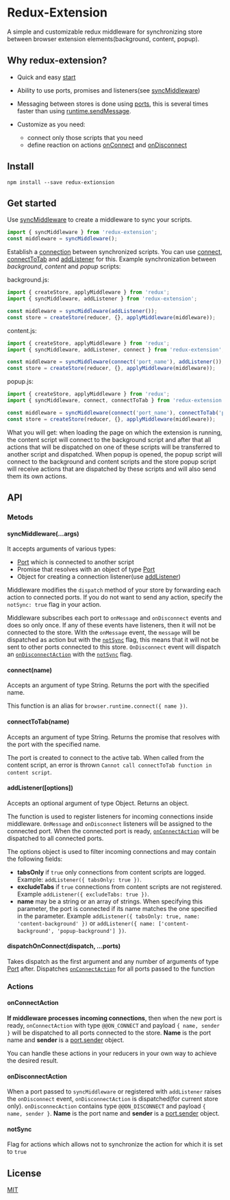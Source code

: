 ﻿# Redux-Extension

A simple and customizable redux middleware for synchronizing store between browser extension elements(background, content, popup). 

## Why redux-extension?

* Quick and easy [start](#get-started)
* Ability to use ports, promises and listeners(see [syncMiddleware](#syncmiddlewareargs))
* Messaging between stores is done using [ports](https://developer.mozilla.org/en-US/docs/Mozilla/Add-ons/WebExtensions/API/runtime/Port), this is several times faster than using [runtime.sendMessage](https://developer.mozilla.org/en-US/docs/Mozilla/Add-ons/WebExtensions/API/runtime/sendMessage).
* Сustomize as you need: 

	* connect only those scripts that you need
	* define reaction on actions [onConnect](#onconnectaction) and [onDisconnect](#ondisconnectaction)

## Install

```
npm install --save redux-extionsion
```

## Get started

Use [syncMiddleware](#syncmiddlewareargs) to create a middleware to sync your scripts.

```javascript
import { syncMiddleware } from 'redux-extension';
const middleware = syncMiddleware();
```

Establish a [connection](https://developer.mozilla.org/en-US/docs/Mozilla/Add-ons/WebExtensions/API/runtime/connect) between synchronized scripts. You can use [connect](#connectname), [connectToTab](#connectToTabname) and [addListener](#addlisteneroptions) for this. Example synchronization between *background*, *content* and *popup* scripts:

background.js: 

```javascript
import { createStore, applyMiddleware } from 'redux';
import { syncMiddleware, addListener } from 'redux-extension';

const middleware = syncMiddleware(addListener());
const store = createStore(reducer, {}, applyMiddleware(middleware));
```

content.js:

```javascript
import { createStore, applyMiddleware } from 'redux';
import { syncMiddleware, addListener, connect } from 'redux-extension';

const middleware = syncMiddleware(connect('port_name'), addListener());
const store = createStore(reducer, {}, applyMiddleware(middleware));
```

popup.js:

```javascript
import { createStore, applyMiddleware } from 'redux';
import { syncMiddleware, connect, connectToTab } from 'redux-extension';

const middleware = syncMiddleware(connect('port_name'), connectToTab('port_name'));
const store = createStore(reducer, {}, applyMiddleware(middleware));
```


What you will get: when loading the page on which the extension is running, the content script will connect to the background script and after that all actions that will be dispatched on one of these scripts will be transferred to another script and dispatched. When popup is opened, the popup script will connect to the background and content scripts and the store popup script will receive actions that are dispatched by these scripts and will also send them its own actions.

## API

### Metods

#### syncMiddleware(...args)

It accepts arguments of various types:
* [Port](https://developer.mozilla.org/en-US/docs/Mozilla/Add-ons/WebExtensions/API/runtime/Port) which is connected to another script
* Promise that resolves with an object of type [Port](https://developer.mozilla.org/en-US/docs/Mozilla/Add-ons/WebExtensions/API/runtime/Port)
* Object for creating a connection listener(use [addListener](#addlisteneroptions))

Middleware modifies the ```dispatch``` method of your store by forwarding each action to connected ports. If you do not want to send any action, specify the ```notSync: true``` flag in your action.

Middleware subscribes each port to ```onMessage``` and ```onDisconnect``` events and does so only once. If any of these events have listeners, then it will not be connected to the store. With the ```onMessage``` event, the ```message``` will be dispatched as action but with the [```notSync```](#notsync) flag, this means that it will not be sent to other ports connected to this store. ```OnDisconnect``` event will dispatch an [```onDisconnectAction```](#ondisconnectaction) with the [```notSync```](#notsync) flag.

#### connect(name)

Accepts an argument of type String. Returns the port with the specified name. 

This function is an alias for ```browser.runtime.connect({ name })```.

#### connectToTab(name)

Accepts an argument of type String. Returns the promise that resolves with the port with the specified name.

The port is created to connect to the active tab. When called from the content script, an error is thrown ```Cannot call connectToTab function in content script```.

#### addListener([options])

Accepts an optional argument of type Object. Returns an object.

The function is used to register listeners for incoming connections inside middleware. ```OnMessage``` and ```onDisconnect``` listeners will be assigned to the connected port. When the connected port is ready, [```onConnectAction```](#onconnectaction) will be dispatched to all connected ports.

The options object is used to filter incoming connections and may contain the following fields:
* **tabsOnly** if ```true``` only connections from content scripts are logged. Example: ```addListener({ tabsOnly: true })```.
* **excludeTabs** if ```true``` сonnections from content scripts are not registered. Example ```addListener({ excludeTabs: true })```.
* **name** may be a string or an array of strings. When specifying this parameter, the port is connected if its name matches the one specified in the parameter. Example ```addListener({ tabsOnly: true, name: 'content-background' })``` or ```addListener({ name: ['content-background', 'popup-background'] })```.

#### dispatchOnConnect(dispatch, ...ports)

Takes dispatch as the first argument and any number of arguments of type [Port](https://developer.mozilla.org/en-US/docs/Mozilla/Add-ons/WebExtensions/API/runtime/Port) after. Dispatches [```onConnectAction```](#onconnectaction) for all ports passed to the function

### Actions

#### onConnectAction 

**If middleware processes incoming connections**, then when the new port is ready, ```onConnectAction``` with type ```@@ON_CONNECT``` and payload ```{ name, sender }``` will be dispatched to all ports connected to the store. **Name** is the port name and **sender** is a [port.sender](https://developer.mozilla.org/en-US/docs/Mozilla/Add-ons/WebExtensions/API/runtime/MessageSender) object.

You can handle these actions in your reducers in your own way to achieve the desired result.

#### onDisconnectAction

When a port passed to ```syncMiddleware``` or registered with ```addListener``` raises the ```onDisconnect``` event, ```onDisconnectAction``` is dispatched(for current store only). ```onDisconnecAction``` contains type ```@@ON_DISCONNECT``` and payload ```{ name, sender }```. **Name** is the port name and **sender** is a [port.sender](https://developer.mozilla.org/en-US/docs/Mozilla/Add-ons/WebExtensions/API/runtime/MessageSender) object.

#### notSync

Flag for actions which allows not to synchronize the action for which it is set to ```true```

## License

[MIT](LICENSE)

